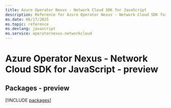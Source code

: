 ```yaml
---
title: Azure Operator Nexus - Network Cloud SDK for JavaScript
description: Reference for Azure Operator Nexus - Network Cloud SDK for JavaScript
ms.date: 06/17/2025
ms.topic: reference
ms.devlang: javascript
ms.service: operatornexus-networkcloud
---
```

# Azure Operator Nexus - Network Cloud SDK for JavaScript - preview
## Packages - preview
[!INCLUDE [packages](operator-nexus---network-cloud-index.md)]